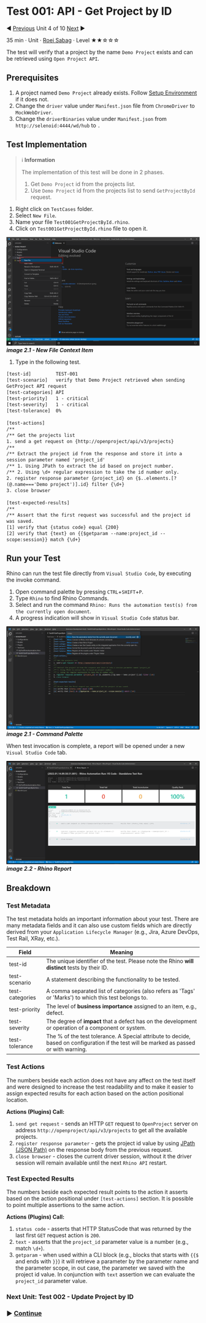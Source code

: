 # Test 001: API - Get Project by ID

:arrow_backward: [Previous](./03.InterceptAndReplicateAPICalls.md) Unit 4 of 10 [Next](./05.Test002UpdateProjectById.md) :arrow_forward:

35 min · Unit · [Roei Sabag](https://www.linkedin.com/in/roei-sabag-247aa18/) · Level ★★☆☆☆
  
The test will verify that a project by the name `Demo Project` exists and can be retrieved using `Open Project API`.  

## Prerequisites

1. A project named `Demo Project` already exists. Follow [Setup Environment](../Tutorials.SetupEnvironment/00.Module.md) if it does not.
2. Change the `driver` value under `Manifest.json` file from `ChromeDriver` to `MockWebDriver`.
3. Change the `driverBinaries` value under `Manifest.json` from `http://selenoid:4444/wd/hub` to `.`

## Test Implementation

> :information_source: **Information**
>  
> The implementation of this test will be done in 2 phases.
>
> 1. Get `Demo Project` id from the projects list.
> 2. Use `Demo Project` id from the projects list to send `GetProjectById` request.  

1. Right click on `TestCases` folder.
2. Select `New File`.  
3. Name your file `Test001GetProjectById.rhino`.
4. Click on `Test001GetProjectById.rhino` file to open it.  

![image 2.1 - New File Context Item](./Images/m01u02_2.png)  
_**image 2.1 - New File Context Item**_  

1. Type in the following test.

```rhino
[test-id]         TEST-001
[test-scenario]   verify that Demo Project retrieved when sending GetProject API request
[test-categories] API
[test-priority]   1 - critical
[test-severity]   1 - critical
[test-tolerance]  0%

[test-actions]
/**
/** Get the projects list
1. send a get request on {http://openproject/api/v3/projects}
/**
/** Extract the project id from the response and store it into a session parameter named 'project_id'
/** 1. Using JPath to extract the id based on project number.
/** 2. Using \d+ regular expression to take the id number only.
2. register response parameter {project_id} on {$..elements.[?(@.name==='Demo project')].id} filter {\d+}
3. close browser

[test-expected-results]
/**
/** Assert that the first request was successful and the project id was saved.
[1] verify that {status code} equal {200}
[2] verify that {text} on {{$getparam --name:project_id --scope:session}} match {\d+}
```

## Run your Test

Rhino can run the test file directly from `Visual Studio Code`, by executing the invoke command.  

1. Open command palette by pressing `CTRL`+`SHIFT`+`P`.
2. Type `Rhino` to find Rhino Commands.
3. Select and run the command `Rhino: Runs the automation test(s) from the currently open document`.
4. A progress indication will show in `Visual Studio Code` status bar.  

![image 2.1 - Command Palette](./Images/m01u04_1.png)
_**image 2.1 - Command Palette**_  

When test invocation is complete, a report will be opened under a new `Visual Studio Code` tab.  

![image 2.2 - Rhino Report](./Images/m01u04_2.png)
_**image 2.2 - Rhino Report**_  

## Breakdown

### Test Metadata

The test metadata holds an important information about your test. There are many metadata fields and it can also use custom fields which are directly derived from your `Application Lifecycle Manager` (e.g., Jira, Azure DevOps, Test Rail, XRay, etc.).

| Field           | Meaning                                                                                                                                  |
|-----------------|------------------------------------------------------------------------------------------------------------------------------------------|
| test-id         | The unique identifier of the test. Please note the Rhino **will distinct** tests by their ID.                                            |
| test-scenario   | A statement describing the functionality to be tested.                                                                                   |
| test-categories | A comma separated list of categories (also refers as 'Tags' or 'Marks') to which this test belongs to.                                   |
| test-priority   | The level of **business importance** assigned to an item, e.g., defect.                                                                  |
| test-severity   | The degree of **impact** that a defect has on the development or operation of a component or system.                                     |
| test-tolerance  | The % of the test tolerance. A Special attribute to decide, based on configuration if the test will be marked as passed or with warning. |

### Test Actions

The numbers beside each action does not have any affect on the test itself and were designed to increase the test readability and to make it easier to assign expected results for each action based on the action positional location.  

**Actions (Plugins) Call:**  

1. `send get request` - sends an HTTP `GET` request to `OpenProject` server on address `http://openproject/api/v3/projects` to get all the available projects.
2. `register response parameter` - gets the project id value by using [JPath (JSON Path)](https://goessner.net/articles/JsonPath/) on the response body from the previous request.
3. `close browser` - closes the current driver session, without it the driver session will remain available until the next `Rhino API` restart.

### Test Expected Results

The numbers beside each expected result points to the action it asserts based on the action positional under `[test-actions]` section. It is possible to point multiple assertions to the same action.  

**Actions (Plugins) Call:**

1. `status code` - asserts that HTTP StatusCode that was returned by the last first `GET` request action is `200`.
2. `text` - asserts that the `project_id` parameter value is a number (e.g., match `\d+`).
3. `getparam` - when used within a CLI block (e.g., blocks that starts with `{{$` and ends with `}}`) it will retrieve a parameter by the parameter name and the parameter scope, in out case, the parameter we saved with the project id value. In conjunction with `text` assertion we can evaluate the `project_id` parameter value.

### Next Unit: Test 002 - Update Project by ID

### :arrow_forward: [Continue](./05.Test002UpdateProjectById.md)
